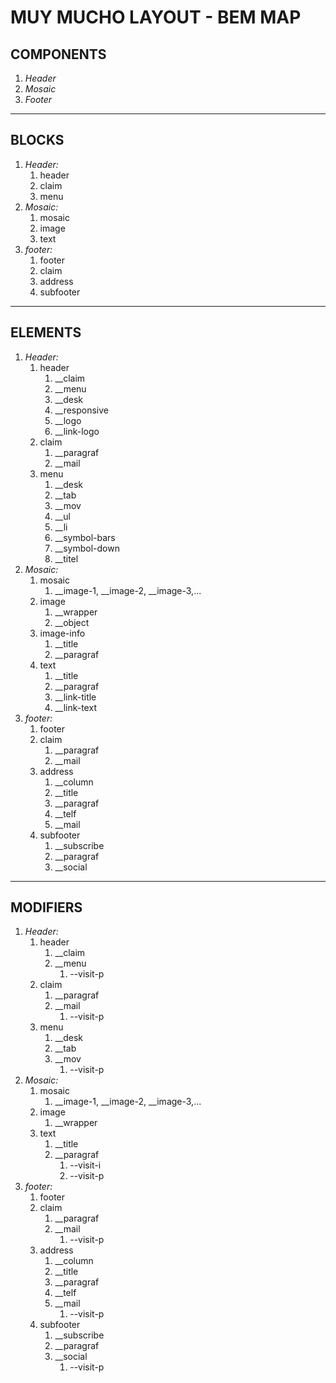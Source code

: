 # MUY MUCHO LAYOUT - BEM MAP

## COMPONENTS

1. *Header*
2. *Mosaic*
3. *Footer*

---

## BLOCKS

1. *Header:*
    1. header
    2. claim
    3. menu
2. *Mosaic:*
    1. mosaic
    2. image
    3. text
3. *footer:*
    1. footer
    2. claim
    3. address
    4. subfooter

---

## ELEMENTS

1. *Header:*
    1. header
        1. __claim
        2. __menu
        3. __desk
        4. __responsive
        5. __logo
        6. __link-logo
    2. claim
        1. __paragraf
        2. __mail
    3. menu
        1. __desk
        2. __tab
        3. __mov
        4. __ul
        5. __li
        6. __symbol-bars
        7. __symbol-down
        8. __titel
2. *Mosaic:*
    1. mosaic
        1. __image-1, __image-2, __image-3,...
    2. image
        1. __wrapper
        2. __object
    3. image-info
        1. __title
        2. __paragraf
    4. text
        1. __title
        2. __paragraf
        3. __link-title
        4. __link-text
3. *footer:*
    1. footer
    2. claim
        1. __paragraf
        2. __mail
    3. address
        1. __column
        2. __title
        3. __paragraf
        4. __telf
        5. __mail
    4. subfooter
        1. __subscribe
        2. __paragraf
        3. __social

---

## MODIFIERS

1. *Header:*
    1. header
        1. __claim
        2. __menu
            1. --visit-p
    2. claim
        1. __paragraf
        2. __mail
            1. --visit-p
    3. menu
        1. __desk
        2. __tab
        3. __mov
            1. --visit-p
2. *Mosaic:*
    1. mosaic
        1. __image-1, __image-2, __image-3,...
    2. image
        1. __wrapper
    3. text
        1. __title
        2. __paragraf
            1. --visit-i
            2. --visit-p
3. *footer:*
    1. footer
    2. claim
        1. __paragraf
        2. __mail
            1. --visit-p
    3. address
        1. __column
        2. __title
        3. __paragraf
        4. __telf
        5. __mail
            1. --visit-p
    4. subfooter
        1. __subscribe
        2. __paragraf
        3. __social
            1. --visit-p
